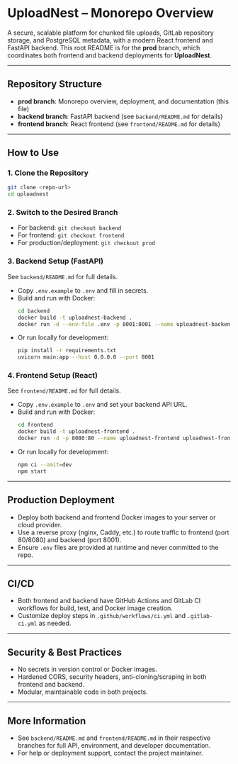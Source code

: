 # UploadNest – Monorepo Overview

A secure, scalable platform for chunked file uploads, GitLab repository storage, and PostgreSQL metadata, with a modern React frontend and FastAPI backend. This root README is for the **prod** branch, which coordinates both frontend and backend deployments for **UploadNest**.

---

## Repository Structure

- **prod branch**: Monorepo overview, deployment, and documentation (this file)
- **backend branch**: FastAPI backend (see `backend/README.md` for details)
- **frontend branch**: React frontend (see `frontend/README.md` for details)

---

## How to Use

### 1. Clone the Repository
```sh
git clone <repo-url>
cd uploadnest
```

### 2. Switch to the Desired Branch
- For backend: `git checkout backend`
- For frontend: `git checkout frontend`
- For production/deployment: `git checkout prod`

### 3. Backend Setup (FastAPI)
See `backend/README.md` for full details.
- Copy `.env.example` to `.env` and fill in secrets.
- Build and run with Docker:
  ```sh
  cd backend
  docker build -t uploadnest-backend .
  docker run -d --env-file .env -p 8001:8001 --name uploadnest-backend uploadnest-backend
  ```
- Or run locally for development:
  ```sh
  pip install -r requirements.txt
  uvicorn main:app --host 0.0.0.0 --port 8001
  ```

### 4. Frontend Setup (React)
See `frontend/README.md` for full details.
- Copy `.env.example` to `.env` and set your backend API URL.
- Build and run with Docker:
  ```sh
  cd frontend
  docker build -t uploadnest-frontend .
  docker run -d -p 8080:80 --name uploadnest-frontend uploadnest-frontend
  ```
- Or run locally for development:
  ```sh
  npm ci --omit=dev
  npm start
  ```

---

## Production Deployment
- Deploy both backend and frontend Docker images to your server or cloud provider.
- Use a reverse proxy (nginx, Caddy, etc.) to route traffic to frontend (port 80/8080) and backend (port 8001).
- Ensure `.env` files are provided at runtime and never committed to the repo.

---

## CI/CD
- Both frontend and backend have GitHub Actions and GitLab CI workflows for build, test, and Docker image creation.
- Customize deploy steps in `.github/workflows/ci.yml` and `.gitlab-ci.yml` as needed.

---

## Security & Best Practices
- No secrets in version control or Docker images.
- Hardened CORS, security headers, anti-cloning/scraping in both frontend and backend.
- Modular, maintainable code in both projects.

---

## More Information
- See `backend/README.md` and `frontend/README.md` in their respective branches for full API, environment, and developer documentation.
- For help or deployment support, contact the project maintainer.